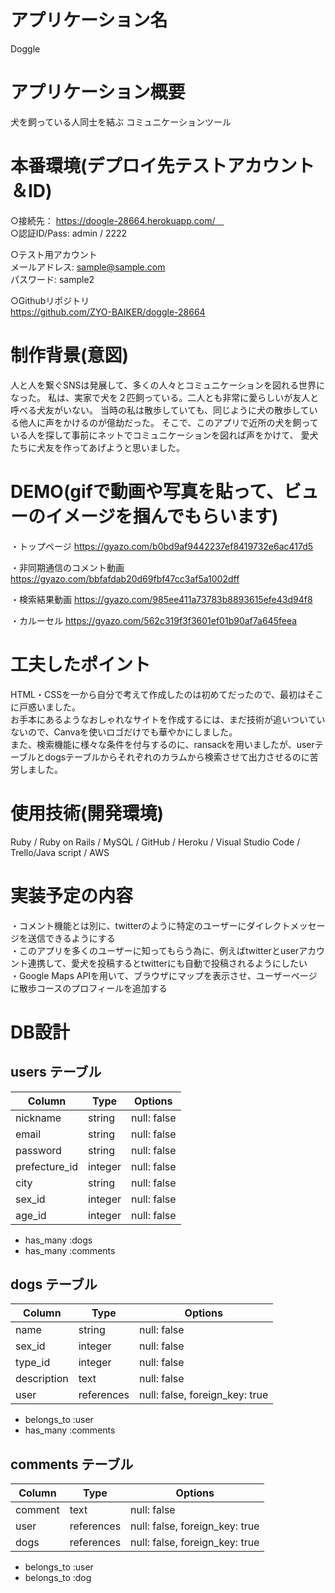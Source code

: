 # アプリケーション名
Doggle

# アプリケーション概要
犬を飼っている人同士を結ぶ
コミュニケーションツール

# 本番環境(デプロイ先テストアカウント＆ID)
  ○接続先： https://doogle-28664.herokuapp.com/　<br>
  ○認証ID/Pass:  admin / 2222<br>
  
  ○テスト用アカウント<br>
        メールアドレス: sample@sample.com<br>
        パスワード: sample2<br>

  ○Githubリポジトリ<br>
    https://github.com/ZYO-BAIKER/doggle-28664

# 制作背景(意図)
  人と人を繋ぐSNSは発展して、多くの人々とコミュニケーションを図れる世界になった。
  私は、実家で犬を２匹飼っている。二人とも非常に愛らしいが友人と呼べる犬友がいない。
  当時の私は散歩していても、同じように犬の散歩している他人に声をかけるのが億劫だった。
  そこで、このアプリで近所の犬を飼っている人を探して事前にネットでコミュニケーションを図れば声をかけて、
  愛犬たちに犬友を作ってあげようと思いました。

# DEMO(gifで動画や写真を貼って、ビューのイメージを掴んでもらいます)
・トップページ
https://gyazo.com/b0bd9af9442237ef8419732e6ac417d5

・非同期通信のコメント動画
https://gyazo.com/bbfafdab20d69fbf47cc3af5a1002dff

・検索結果動画
https://gyazo.com/985ee411a73783b8893615efe43d94f8

・カルーセル
https://gyazo.com/562c319f3f3601ef01b90af7a645feea

# 工夫したポイント
  HTML・CSSを一から自分で考えて作成したのは初めてだったので、最初はそこに戸惑いました。<br>
  お手本にあるようなおしゃれなサイトを作成するには、まだ技術が追いついていないので、Canvaを使いロゴだけでも華やかにしました。<br>
  また、検索機能に様々な条件を付与するのに、ransackを用いましたが、userテーブルとdogsテーブルからそれぞれのカラムから検索させて出力させるのに苦労しました。<br>
  
# 使用技術(開発環境)
  Ruby / Ruby on Rails / MySQL / GitHub / Heroku / Visual Studio Code / Trello/Java script / AWS

# 実装予定の内容
  ・コメント機能とは別に、twitterのように特定のユーザーにダイレクトメッセージを送信できるようにする<br>
  ・このアプリを多くのユーザーに知ってもらう為に、例えばtwitterとuserアカウント連携して、愛犬を投稿するとtwitterにも自動で投稿されるようにしたい<br>
  ・Google Maps APIを用いて、ブラウザにマップを表示させ、ユーザーページに散歩コースのプロフィールを追加する<br>

# DB設計
## users テーブル

| Column        | Type    | Options     |
| --------------| ------- | ----------- |
| nickname      | string  | null: false |
| email         | string  | null: false |
| password      | string  | null: false |
| prefecture_id | integer | null: false |
| city          | string  | null: false |
| sex_id        | integer | null: false |
| age_id        | integer | null: false | 

- has_many :dogs
- has_many :comments

## dogs テーブル

| Column       |    Type    | Options     |
| -------------| ---------- | ----------- |
| name         | string     | null: false |
| sex_id       | integer    | null: false |
| type_id      | integer    | null: false |
| description  | text       | null: false |
| user         | references | null: false, foreign_key: true |

- belongs_to :user
- has_many :comments

## comments テーブル

| Column  | Type       | Options                        |
| ------- | ---------- | ------------------------------ |
| comment | text       | null: false                    |
| user    | references | null: false, foreign_key: true |
| dogs    | references | null: false, foreign_key: true |

- belongs_to :user
- belongs_to :dog
